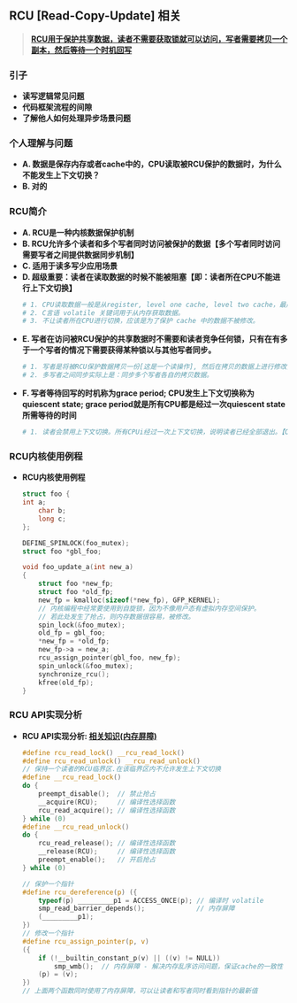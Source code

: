 ## **RCU [Read-Copy-Update] 相关**
> **[RCU用于保护共享数据，读者不需要获取锁就可以访问，写者需要拷贝一个副本，然后等待一个时机回写](https://blog.csdn.net/andylauren/article/details/70233241https://blog.csdn.net/andylauren/article/details/70233241)**

### **引子**
- **读写逻辑常见问题**
- **代码框架流程的间隙**
- **了解他人如何处理异步场景问题**

### **个人理解与问题**
- **A. 数据是保存内存或者cache中的，CPU读取被RCU保护的数据时，为什么不能发生上下文切换？**
- **B. 对的**

### **RCU简介**
- **A. RCU是一种内核数据保护机制**
- **B. RCU允许多个读者和多个写者同时访问被保护的数据【多个写者同时访问需要写者之间提供数据同步机制】**
- **C. 适用于读多写少应用场景**
- **D. 超级重要：读者在读取数据的时候不能被阻塞【即：读者所在CPU不能进行上下文切换】**
    ```sh
    # 1. CPU读取数据一般是从register, level one cache, level two cache，最后才是内存获取数据。
    # 2. C言语 volatile 关键词用于从内存获取数据。
    # 3. 不让读者所在CPU进行切换，应该是为了保护 cache 中的数据不被修改。
    ```
- **E. 写者在访问被RCU保护的共享数据时不需要和读者竞争任何锁，只有在有多于一个写者的情况下需要获得某种锁以与其他写者同步。**
    ```sh
    # 1. 写者是将被RCU保护数据拷贝一份[这是一个读操作], 然后在拷贝的数据上进行修改，不会修改到原始数据。
    # 2. 多写者之间同步实际上是：同步多个写者各自的拷贝数据。
    ```
- **F. 写者等待回写的时机称为grace period; CPU发生上下文切换称为quiescent state; grace period就是所有CPU都是经过一次quiescent state所需等待的时间**
    ```sh
    # 1. 读者会禁用上下文切换。所有CPUi经过一次上下文切换，说明读者已经全部退出。【CPU之间的上下文切换应该是不一致的，这样写者的回写速度很很慢】
    ```

### **RCU内核使用例程**  
- **RCU内核使用例程**
    ```C
    struct foo {
    int a;
        char b;
        long c;
    };

    DEFINE_SPINLOCK(foo_mutex);
    struct foo *gbl_foo;

    void foo_update_a(int new_a)
    {
        struct foo *new_fp;
        struct foo *old_fp;
        new_fp = kmalloc(sizeof(*new_fp), GFP_KERNEL);
        // 内核编程中经常要使用到自旋锁，因为不像用户态有虚拟内存空间保护。
        // 若此处发生了抢占，则内存数据很容易，被修改。
        spin_lock(&foo_mutex);
        old_fp = gbl_foo;
        *new_fp = *old_fp;
        new_fp->a = new_a;
        rcu_assign_pointer(gbl_foo, new_fp);
        spin_unlock(&foo_mutex);
        synchronize_rcu();
        kfree(old_fp);
    }
    ```

### **RCU API实现分析**
- **RCU API实现分析: [相关知识(内存屏障)](https://blog.csdn.net/world_hello_100/article/details/50131497)**
    ```C
    #define rcu_read_lock() __rcu_read_lock() 
    #define rcu_read_unlock() __rcu_read_unlock() 
    // 保持一个读者的RCU临界区.在该临界区内不允许发生上下文切换 
    #define __rcu_read_lock() 
    do { 
        preempt_disable();  // 禁止抢占
        __acquire(RCU);     // 编译性选择函数
        rcu_read_acquire(); // 编译性选择函数
    } while (0) 
    #define __rcu_read_unlock() 
    do { 
        rcu_read_release(); // 编译性选择函数
        __release(RCU);     // 编译性选择函数
        preempt_enable();   // 开启抢占
    } while (0)

    // 保护一个指针
    #define rcu_dereference(p) ({ 
        typeof(p) _________p1 = ACCESS_ONCE(p); // 编译时 volatile
        smp_read_barrier_depends();             // 内存屏障 
        (_________p1); 
    }) 
    // 修改一个指针
    #define rcu_assign_pointer(p, v) 
    ({ 
        if (!__builtin_constant_p(v) || ((v) != NULL))  
            smp_wmb();  // 内存屏障 - 解决内存乱序访问问题，保证cache的一致性
        (p) = (v); 
    })
    // 上面两个函数同时使用了内存屏障，可以让读者和写者同时看到指针的最新值
    ```